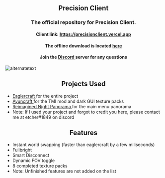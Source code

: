 <h2 align="center">Precision Client
</h2>
<h3 align="center">The official repository for Precision Client.
</h3>
<h4 align="center">Client link: 
  <a href="https://precisionclient.vercel.app">https://precisionclient.vercel.app
  </a>
</h4>
<h4 align="center">The offline download is located 
  <a href="https://github.com/etcherfx/precisionclient/releases">here
  </a>
</h4>
<h4 align="center">Join the 
  <a href="https://discord.gg/agFak6frsj">Discord
  </a> server for any questions
</h4>
<img src="https://cdn.discordapp.com/attachments/952288902494965811/993937251975307385/unknown.png" alt="alternatetext">
<h2 align="center">Projects Used
</h2>
<p align="center">
<ul>
  <li>
    <a href="https://github.com/LAX1DUDE/eaglercraft">Eaglercraft
    </a> for the entire project
  </li>
  <li>
    <a href="https://github.com/ayunami2000/ayuncraft">Ayuncraft
    </a> for the TMI mod and dark GUI texture packs
  </li>
  <li>
    <a href="https://www.planetminecraft.com/texture-pack/reimagined-night-panorama">Reimagined Night Panorama
    </a> for the main menu panorama
  </li>
  <li>Note: If I used your project and forgot to credit you here, please contact me at etcher#1849 on discord
  </li>
</ul>
</p>
<h2 align="center">Features
</h2>
<p align="center">
<ul>
  <li>Instant world swapping (faster than eaglercraft by a few miliseconds)
  </li>
  <li>Fullbright
  </li>
  <li>Smart Disconnect
  </li>
  <li>Dynamic FOV toggle
  </li>
  <li>8 completed texture packs
  </li>
  <li>Note: Unfinished features are not added on the list
  </li>
</ul>
</p>

